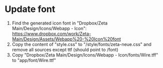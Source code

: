 # Update font

1.  Find the generated icon font in "Dropbox/Zeta Main/Design/Icons/Webapp - Icon": https://www.dropbox.com/work/Zeta-Main/Design/Assets/Webapp%20-%20Icon%20font
2.  Copy the content of "style.css" to "/style/fonts/zeta-neue.css" and remove all sources except ttf (should point to /font)
3.  Copy "Dropbox/Zeta Main/Design/Icons/Webapp - Icon/fonts/Wire.tff" to "app/font/Wire.ttf"
